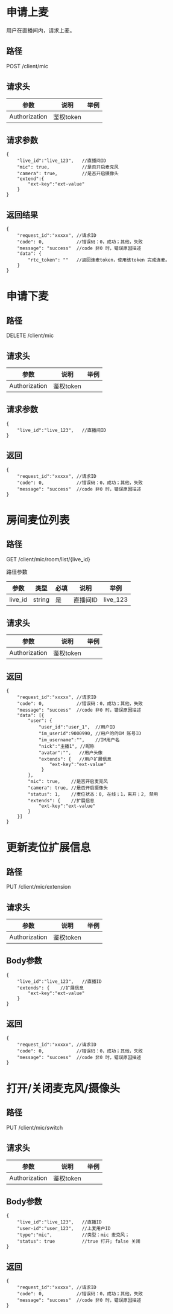 # 申请上麦
用户在直播间内，请求上麦。

## 路径
POST /client/mic

## 请求头
| 参数           | 说明            | 举例              |
|----           | ---            | ---               |
| Authorization | 鉴权token |      |

## 请求参数
```
{
    "live_id":"live_123",   //直播间ID
    "mic": true,            //是否开启麦克风
    "camera": true,         //是否开启摄像头
    "extend":{
        "ext-key":"ext-value"
    }
}
```

## 返回结果
```
{
    "request_id":"xxxxx", //请求ID
    "code": 0,            //错误码：0，成功；其他，失败
    "message": "success"  //code 非0 时，错误原因描述
    "data": {
        "rtc_token": ""   //返回连麦token，使用该token 完成连麦。
    }
}
```

# 申请下麦
## 路径
DELETE /client/mic

## 请求头
| 参数           | 说明            | 举例              |
|----           | ---            | ---               |
| Authorization | 鉴权token |      |

## 请求参数
```
{
    "live_id":"live_123",   //直播间ID
}
```

## 返回
```
{
    "request_id":"xxxxx", //请求ID
    "code": 0,            //错误码：0，成功；其他，失败
    "message": "success"  //code 非0 时，错误原因描述
}
```

# 房间麦位列表
## 路径
GET /client/mic/room/list/{live_id}

路径参数

| 参数            | 类型     | 必填   | 说明             | 举例       |
| ---------      | ------  |  ----- |   ------          |----------|
| live_id       | string  |  是 | 直播间ID    | live_123 |

## 请求头
| 参数           | 说明            | 举例              |
|----           | ---            | ---               |
| Authorization | 鉴权token |      |

## 返回
```
{
    "request_id":"xxxxx", //请求ID
    "code": 0,            //错误码：0，成功；其他，失败
    "message": "success"  //code 非0 时，错误原因描述
    "data": [{
        "user": {
            "user_id":"user_1",  //用户ID
            "im_userid":9000990, //用户的的IM 账号ID
            "im_username":"",    //IM用户名
            "nick":"主播1", //昵称
            "avatar":"",   //用户头像
            "extends": {   //用户扩展信息
                "ext-key":"ext-value"
             }
        },
        "mic": true,    //是否开启麦克风
        "camera": true, //是否开启摄像头
        "status": 1,    //麦位状态：0, 在线；1，离开；2, 禁用
        "extends": {    //扩展信息
            "ext-key":"ext-value"
        } 
    }]
}
```

# 更新麦位扩展信息
## 路径
PUT /client/mic/extension

## 请求头
| 参数           | 说明            | 举例              |
|----           | ---            | ---               |
| Authorization | 鉴权token |      |

## Body参数
```
{
    "live_id":"live_123",   //直播ID
    "extends": {    //扩展信息
        "ext-key":"ext-value"
    } 
}
```

## 返回
```
{
    "request_id":"xxxxx", //请求ID
    "code": 0,            //错误码：0，成功；其他，失败
    "message": "success"  //code 非0 时，错误原因描述
}
```

# 打开/关闭麦克风/摄像头
## 路径
PUT /client/mic/switch

## 请求头
| 参数           | 说明            | 举例              |
|----           | ---            | ---               |
| Authorization | 鉴权token |      |

## Body参数
```
{
    "live_id":"live_123",   //直播ID
    "user-id":"user_123",   //上麦用户ID
    "type":"mic",           //类型：mic 麦克风；
    "status": true          //true 打开; false 关闭
}
```

## 返回
```
{
    "request_id":"xxxxx", //请求ID
    "code": 0,            //错误码：0，成功；其他，失败
    "message": "success"  //code 非0 时，错误原因描述
}
```